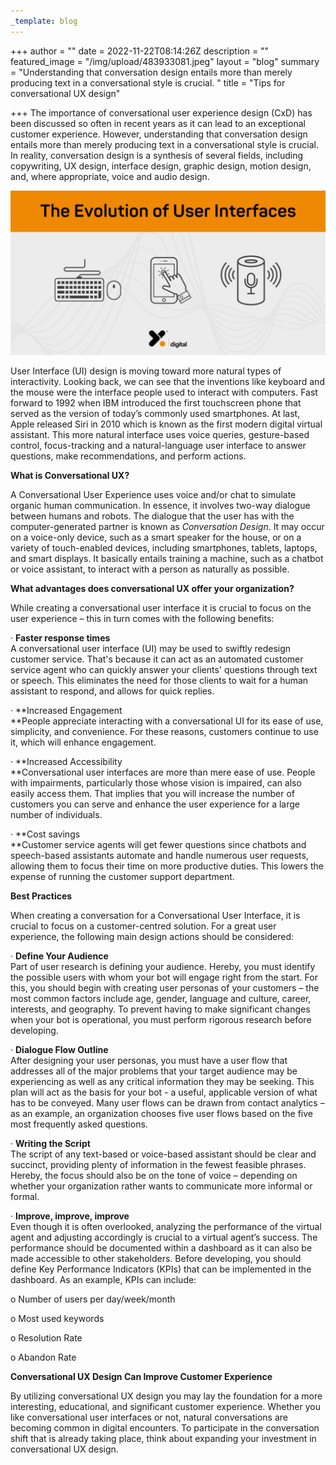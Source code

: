 ```yaml
---
_template: blog
---
```


+++
author = ""
date = 2022-11-22T08:14:26Z
description = ""
featured_image = "/img/upload/483933081.jpeg"
layout = "blog"
summary = "Understanding that conversation design entails more than merely producing text in a conversational style is crucial. "
title = "Tips for conversational UX design"

+++
The importance of conversational user experience design (CxD) has been discussed so often in recent years as it can lead to an exceptional customer experience. However, understanding that conversation design entails more than merely producing text in a conversational style is crucial. In reality, conversation design is a synthesis of several fields, including copywriting, UX design, interface design, graphic design, motion design, and, where appropriate, voice and audio design.

![](/img/upload/blog-lea.png)

User Interface (UI) design is moving toward more natural types of interactivity. Looking back, we can see that the inventions like keyboard and the mouse were the interface people used to interact with computers. Fast forward to 1992 when IBM introduced the first touchscreen phone that served as the version of today’s commonly used smartphones. At last, Apple released Siri in 2010 which is known as the first modern digital virtual assistant. This more natural interface uses voice queries, gesture-based control, focus-tracking and a natural-language user interface to answer questions, make recommendations, and perform actions.

**What is Conversational UX?**

A Conversational User Experience uses voice and/or chat to simulate organic human communication. In essence, it involves two-way dialogue between humans and robots. The dialogue that the user has with the computer-generated partner is known as _Conversation Design_. It may occur on a voice-only device, such as a smart speaker for the house, or on a variety of touch-enabled devices, including smartphones, tablets, laptops, and smart displays. It basically entails training a machine, such as a chatbot or voice assistant, to interact with a person as naturally as possible.

**What advantages does conversational UX offer your organization?**

While creating a conversational user interface it is crucial to focus on the user experience – this in turn comes with the following benefits:

· **Faster response times**  
A conversational user interface (UI) may be used to swiftly redesign customer service. That's because it can act as an automated customer service agent who can quickly answer your clients' questions through text or speech. This eliminates the need for those clients to wait for a human assistant to respond, and allows for quick replies.

· **Increased Engagement  
\**People appreciate interacting with a conversational UI for its ease of use, simplicity, and convenience. For these reasons, customers continue to use it, which will enhance engagement.

· **Increased Accessibility  
\**Conversational user interfaces are more than mere ease of use. People with impairments, particularly those whose vision is impaired, can also easily access them. That implies that you will increase the number of customers you can serve and enhance the user experience for a large number of individuals.

· **Cost savings  
\**Customer service agents will get fewer questions since chatbots and speech-based assistants automate and handle numerous user requests, allowing them to focus their time on more productive duties. This lowers the expense of running the customer support department.

**Best Practices**

When creating a conversation for a Conversational User Interface, it is crucial to focus on a customer-centred solution. For a great user experience, the following main design actions should be considered:

· **Define Your Audience**  
Part of user research is defining your audience. Hereby, you must identify the possible users with whom your bot will engage right from the start. For this, you should begin with creating user personas of your customers – the most common factors include age, gender, language and culture, career, interests, and geography. To prevent having to make significant changes when your bot is operational, you must perform rigorous research before developing.

· **Dialogue Flow Outline**  
After designing your user personas, you must have a user flow that addresses all of the major problems that your target audience may be experiencing as well as any critical information they may be seeking. This plan will act as the basis for your bot - a useful, applicable version of what has to be conveyed. Many user flows can be drawn from contact analytics – as an example, an organization chooses five user flows based on the five most frequently asked questions.

· **Writing the Script**  
The script of any text-based or voice-based assistant should be clear and succinct, providing plenty of information in the fewest feasible phrases. Hereby, the focus should also be on the tone of voice – depending on whether your organization rather wants to communicate more informal or formal.

· **Improve, improve, improve**  
Even though it is often overlooked, analyzing the performance of the virtual agent and adjusting accordingly is crucial to a virtual agent’s success. The performance should be documented within a dashboard as it can also be made accessible to other stakeholders. Before developing, you should define Key Performance Indicators (KPIs) that can be implemented in the dashboard. As an example, KPIs can include:

o Number of users per day/week/month

o Most used keywords

o Resolution Rate

o Abandon Rate

**Conversational UX Design Can Improve Customer Experience**

By utilizing conversational UX design you may lay the foundation for a more interesting, educational, and significant customer experience. Whether you like conversational user interfaces or not, natural conversations are becoming common in digital encounters. To participate in the conversation shift that is already taking place, think about expanding your investment in conversational UX design.
